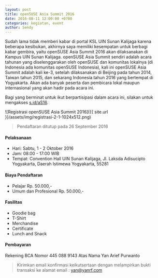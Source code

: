 ```yaml
---
layout: post
title: openSUSE Asia Summit 2016
date: 2016-08-11 12:09:00 +0700
categories: kegiatan, event
author: Sendy
---
```


Sudah lama tidak memberi kabar di portal KSL UIN Sunan Kalijaga karena beberapa kesibukan, akhirnya saya memiliki kesempatan untuk berbagi kabar gembira, yaitu openSUSE Asia Summit 2016 akan dilaksanakan di Kampus UIN Sunan Kalijaga. openSUSE Asia Summit sendiri adalah acara tahunan yang diselenggarakan oleh openSUSE dan komunitas lokalnya (di Indonesia ada komunitas openSUSE Indonesia), kali ini openSUSE Asia Summit adalah kali ke-3, setelah dilaksanakan di Beijing pada tahun 2014, Taiwan tahun 2015, dan sekarang Indonesia tahun 2016 yang bertempat di Yogyakarta. Akan ada banyak peserta dan pembicara lokal maupun internasional yang akan hadir pada acara ini.

Bagi yang berminat untuk ikut berpartisipasi dalam acara ini, silakan untuk mengakses [s.id/aS16](http://s.id/aS16).

![Registrasi openSUSE Asia Summit 2016]({{ site.url }}/assets/img/registrasi-2-1-1024x512.png)
> Pendaftaran ditutup pada 26 September 2016

#### Pelaksanaan
* Hari: Sabtu, 1 - 2 Oktober 2016
* Jam: 08:00 - 17:00 WIB
* Tempat: Convention Hall UIN Sunan Kalijaga, Jl. Laksda Adisucipto Yogyakarta, Daerah Istimewa Yogyakarta, 55281

#### Biaya Pendaftaran
* Pelajar Rp. 50.000,-
* Umum dan Profesional Rp. 50.000,-

#### Fasilitas
* Goodie bag
* T-Shirt
* Merchandise
* Certificate
* Lunch and Snack

#### Pembayaran
Rekening BCA
Nomor 445 088 9143
Atas Nama Yan Arief Purwanto
> Kirimkan email konfirmasi keikutsertaan dengan melampirkan bukti transaksi ke alamat email : [yan@yanrf.com](mailto:yan@yanrf.com)